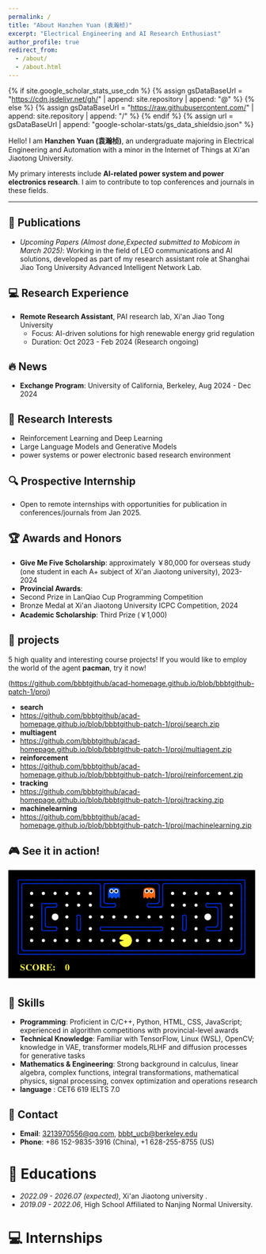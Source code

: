```yaml
---
permalink: /
title: "About Hanzhen Yuan (袁瀚桢)"
excerpt: "Electrical Engineering and AI Research Enthusiast"
author_profile: true
redirect_from: 
  - /about/
  - /about.html
---
```


{% if site.google_scholar_stats_use_cdn %}
{% assign gsDataBaseUrl = "https://cdn.jsdelivr.net/gh/" | append: site.repository | append: "@" %}
{% else %}
{% assign gsDataBaseUrl = "https://raw.githubusercontent.com/" | append: site.repository | append: "/" %}
{% endif %}
{% assign url = gsDataBaseUrl | append: "google-scholar-stats/gs_data_shieldsio.json" %}

<span class='anchor' id='about-me'></span>

Hello! I am **Hanzhen Yuan (袁瀚桢)**, an undergraduate majoring in Electrical Engineering and Automation with a minor in the Internet of Things at Xi'an Jiaotong University.

My primary interests include **AI-related power system and power electronics research**. I aim to contribute to top conferences and journals in these fields. 

---
## 📝 Publications
- *Upcoming Papers (Almost done,Expected submitted to Mobicom in March 2025)*: Working in the field of LEO communications and AI solutions, developed as part of my research assistant role at Shanghai Jiao Tong University Advanced Intelligent Network Lab.
  
## 💻 Research Experience
- **Remote Research Assistant**, PAI research lab, Xi'an Jiao Tong University
  - Focus: AI-driven solutions for high renewable energy grid regulation
  - Duration: Oct 2023 - Feb 2024 (Research ongoing)

## 🔥 News 
- **Exchange Program**: University of California, Berkeley, Aug 2024 - Dec 2024

## 📜 Research Interests
- Reinforcement Learning and Deep Learning
- Large Language Models and Generative Models
- power systems or power electronic based research environment

## 🔍 Prospective Internship
- Open to remote internships with opportunities for publication in conferences/journals from Jan 2025.

## 🏆 Awards and Honors
- **Give Me Five Scholarship**: approximately ￥80,000 for overseas study (one student in each A+ subject of Xi'an Jiaotong university), 2023-2024
- **Provincial Awards**:
- Second Prize in LanQiao Cup Programming Competition
- Bronze Medal at Xi'an Jiaotong University ICPC Competition, 2024
- **Academic Scholarship**: Third Prize (￥1,000)

## 🧱 projects 
5 high quality and interesting course projects! If you would like to employ the world of the agent **pacman**, try it now!

(https://github.com/bbbtgithub/acad-homepage.github.io/blob/bbbtgithub-patch-1/proj)
- **search**
- https://github.com/bbbtgithub/acad-homepage.github.io/blob/bbbtgithub-patch-1/proj/search.zip
- **multiagent**
- https://github.com/bbbtgithub/acad-homepage.github.io/blob/bbbtgithub-patch-1/proj/multiagent.zip
- **reinforcement**
- https://github.com/bbbtgithub/acad-homepage.github.io/blob/bbbtgithub-patch-1/proj/reinforcement.zip
- **tracking**
- https://github.com/bbbtgithub/acad-homepage.github.io/blob/bbbtgithub-patch-1/proj/tracking.zip
- **machinelearning**
- https://github.com/bbbtgithub/acad-homepage.github.io/blob/bbbtgithub-patch-1/proj/machinelearning.zip
## 🎮 See it in action!
![Pacman Game Demo](https://github.com/bbbtgithub/acad-homepage.github.io/blob/bbbtgithub-patch-1/images/pacman_game.gif?raw=true)


## 🔧 Skills
- **Programming**: Proficient in C/C++, Python, HTML, CSS, JavaScript; experienced in algorithm competitions with provincial-level awards
- **Technical Knowledge**: Familiar with TensorFlow, Linux (WSL), OpenCV; knowledge in VAE, transformer models,RLHF and diffusion processes for generative tasks
- **Mathematics & Engineering**: Strong background in calculus, linear algebra, complex functions, integral transformations, mathematical physics, signal processing, convex optimization and operations research
- **language** : CET6 619    IELTS 7.0

## 💬 Contact
- **Email**: [3213970556@qq.com](mailto:3213970556@qq.com), [bbbt_ucb@berkeley.edu](mailto:bbbt_ucb@berkeley.edu)
- **Phone**: +86 152-9835-3916 (China), +1 628-255-8755 (US)

# 📖 Educations
- *2022.09 - 2026.07 (expected)*, Xi'an Jiaotong university . 
- *2019.09 - 2022.06*, High School Affiliated to Nanjing Normal University. 

# 💻 Internships

